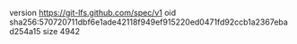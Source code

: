 version https://git-lfs.github.com/spec/v1
oid sha256:570720711dbf6e1ade42118f949ef915220ed0471fd92ccb1a2367ebad254a15
size 4942
